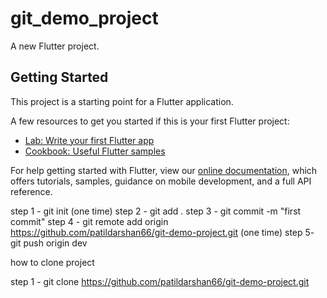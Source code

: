 # git_demo_project

A new Flutter project.

## Getting Started

This project is a starting point for a Flutter application.

A few resources to get you started if this is your first Flutter project:

- [Lab: Write your first Flutter app](https://flutter.dev/docs/get-started/codelab)
- [Cookbook: Useful Flutter samples](https://flutter.dev/docs/cookbook)

For help getting started with Flutter, view our
[online documentation](https://flutter.dev/docs), which offers tutorials,
samples, guidance on mobile development, and a full API reference.


step 1 - git init (one time)
step 2 - git add .
step 3 - git commit -m "first commit"
step 4 - git remote add origin https://github.com/patildarshan66/git-demo-project.git (one time)
step 5- git push origin dev

how to clone project

step 1 - git clone https://github.com/patildarshan66/git-demo-project.git